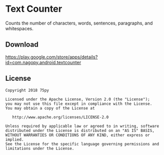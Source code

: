 # Text Counter

Counts the number of characters, words, sentences, paragraphs, and whitespaces.

## Download

https://play.google.com/store/apps/details?id=com.nagopy.android.textcounter

## License

```
Copyright 2018 75py

Licensed under the Apache License, Version 2.0 (the "License");
you may not use this file except in compliance with the License.
You may obtain a copy of the License at

   http://www.apache.org/licenses/LICENSE-2.0

Unless required by applicable law or agreed to in writing, software
distributed under the License is distributed on an "AS IS" BASIS,
WITHOUT WARRANTIES OR CONDITIONS OF ANY KIND, either express or implied.
See the License for the specific language governing permissions and
limitations under the License.
```
